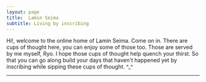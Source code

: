 ```yaml
---
layout: page
title:  Lamin Seima
subtitle: Living by inscribing
---
```


Hi!, welcome to the online home of Lamin Seima. Come on in. 
There are cups of thought here, you can enjoy some of those too. Those are served by me myself, Ryo.
I hope those cups of thought help quench your thirst.
So that you can go along build your days that haven't happened yet by inscribing while sipping these cups of thought. ^_^

---
